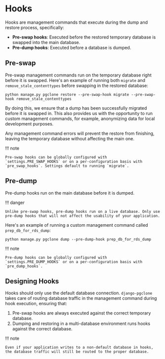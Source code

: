 # Hooks

Hooks are management commands that execute during the dump and restore process, specifically:

* **Pre-swap hooks**: Executed before the restored temporary database is swapped into the main database.
* **Pre-dump hooks**: Executed before a database is dumped.

## Pre-swap

Pre-swap management commands run on the temporary database right before it is swapped. Here's an example of running both `migrate` and `remove_stale_contenttypes` before swapping in the restored database:

    python manage.py pgclone restore --pre-swap-hook migrate --pre-swap-hook remove_stale_contenttypes

By doing this, we ensure that a dump has been successfully migrated before it is swapped in. This also provides us with the opportunity to run custom management commands, for example, anonymizing data for local development purposes.

Any management command errors will prevent the restore from finishing, leaving the temporary database without affecting the main one.

!!! note

    Pre-swap hooks can be globally configured with `settings.PRE_SWAP_HOOKS` or on a per-configuration basis with `pre_swap_hooks`. Settings default to running `migrate`.

## Pre-dump

Pre-dump hooks run on the main database before it is dumped.

!!! danger

    Unlike pre-swap hooks, pre-dump hooks run on a live database. Only use pre-dump hooks that will not affect the usability of your application.

Here's an example of running a custom management command called `prep_db_for_rds_dump`:

    python manage.py pgclone dump --pre-dump-hook prep_db_for_rds_dump

!!! note

    Pre-dump hooks can be globally configured with `settings.PRE_DUMP_HOOKS` or on a per-configuration basis with `pre_dump_hooks`.

## Designing Hooks

Hooks should only use the default database connection. `django-pgclone` takes care of routing database traffic in the management command during hook execution, ensuring that:

1. Pre-swap hooks are always executed against the correct temporary database.
2. Dumping and restoring in a multi-database environment runs hooks against the correct database.

!!! note

    Even if your application writes to a non-default database in hooks, the database traffic will still be routed to the proper database.
